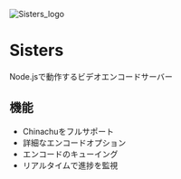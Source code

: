 ![Sisters_logo](https://www.dabudabu.net/resources/Sisters-04.svg)

# Sisters
Node.jsで動作するビデオエンコードサーバー

## 機能

* Chinachuをフルサポート
* 詳細なエンコードオプション
* エンコードのキューイング
* リアルタイムで進捗を監視

